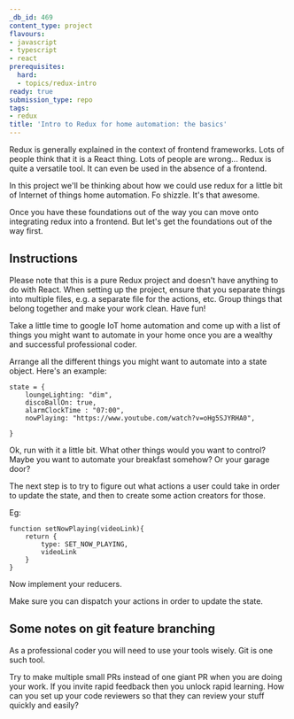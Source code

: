```yaml
---
_db_id: 469
content_type: project
flavours:
- javascript
- typescript
- react
prerequisites:
  hard:
  - topics/redux-intro
ready: true
submission_type: repo
tags:
- redux
title: 'Intro to Redux for home automation: the basics'
---
```


Redux is generally explained in the context of frontend frameworks. Lots of people think that it is a React thing. Lots of people are wrong... Redux is quite a versatile tool. It can even be used in the absence of a frontend.

In this project we'll be thinking about how we could use redux for a little bit of Internet of things home automation. Fo shizzle. It's that awesome.

Once you have these foundations out of the way you can move onto integrating redux into a frontend. But let's get the foundations out of the way first.

## Instructions

Please note that this is a pure Redux project and doesn't have anything to do with React. When setting up the project, ensure that you separate things into multiple files, e.g. a separate file for the actions, etc. Group things that belong together and make your work clean. Have fun!

Take a little time to google IoT home automation and come up with a list of things you might want to automate in your home once you are a wealthy and successful professional coder.

Arrange all the different things you might want to automate into a state object. Here's an example:

```
state = {
    loungeLighting: "dim",
    discoBallOn: true,
    alarmClockTime : "07:00",
    nowPlaying: "https://www.youtube.com/watch?v=oHg5SJYRHA0",

}
```

Ok, run with it a little bit. What other things would you want to control? Maybe you want to automate your breakfast somehow? Or your garage door?

The next step is to try to figure out what actions a user could take in order to update the state, and then to create some action creators for those.

Eg:

```
function setNowPlaying(videoLink){
    return {
        type: SET_NOW_PLAYING,
        videoLink
    }
}
```

Now implement your reducers.

Make sure you can dispatch your actions in order to update the state.

## Some notes on git feature branching

As a professional coder you will need to use your tools wisely. Git is one such tool.

Try to make multiple small PRs instead of one giant PR when you are doing your work. If you invite rapid feedback then you unlock rapid learning. How can you set up your code reviewers so that they can review your stuff quickly and easily?
